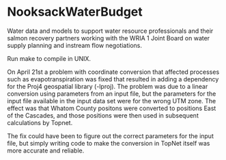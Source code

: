 # NooksackWaterBudget
Water data and models to support water resource professionals and their salmon recovery partners working with the WRIA 1 Joint Board on water supply planning and instream flow negotiations.

Run make to compile in UNIX.

On April 21st a problem with coordinate conversion that affected
processes such as evapotranspiration was fixed that resulted in
adding a dependency for the Proj4 geospatial library (-lproj).
The problem was due to a linear conversion using parameters from an
input file, but the parameters for the input file available in
the input data set were for the wrong UTM zone. The effect was
that Whatom County positons were converted to positions East of
the Cascades, and those positions were then used in subsequent
calculations by Topnet.

The fix could have been to figure out the correct parameters for
the input file, but simply writing code to make the conversion
in TopNet itself was more accurate and reliable.
